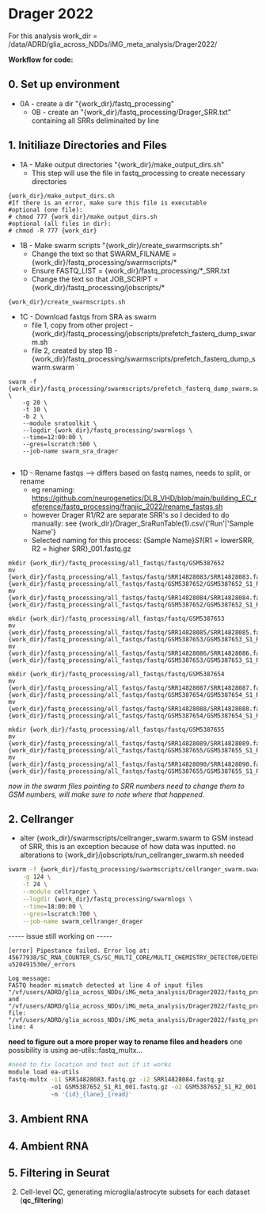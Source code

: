 # Drager 2022
For this analysis work_dir = /data/ADRD/glia_across_NDDs/iMG_meta_analysis/Drager2022/

**Workflow for code:**
## 0. Set up environment
- 0A - create a dir "{work_dir}/fastq_processing"
   - 0B - create an "{work_dir}/fastq_processing/Drager_SRR.txt" containing all SRRs deliminaited by line 
 
## 1. Initiliaze Directories and Files
- 1A - Make output directories "{work_dir}/make_output_dirs.sh"
   - This step will use the file in fastq_processing to create necessary directories
```shell
{work_dir}/make_output_dirs.sh
#If there is an error, make sure this file is executable
#optional (one file):
# chmod 777 {work_dir}/make_output_dirs.sh 
#optional (all files in dir):
# chmod -R 777 {work_dir}

```
- 1B - Make swarm scripts "{work_dir}/create_swarmscripts.sh"
   - Change the text so that SWARM_FILNAME = {work_dir}/fastq_processing/swarmscripts/*
   - Ensure FASTQ_LIST = {work_dir}/fastq_processing/*_SRR.txt
   - Change the text so that JOB_SCRIPT = {work_dir}/fastq_processing/jobscripts/*
```shell
{work_dir}/create_swarmscripts.sh

```
 - 1C - Download fastqs from SRA as swarm 
   - file 1, copy from other project - {work_dir}/fastq_processing/jobscripts/prefetch_fasterq_dump_swarm.sh
   - file 2, created by step 1B - {work_dir}/fastq_processing/swarmscripts/prefetch_fasterq_dump_swarm.swarm
`
```shell
swarm -f {work_dir}/fastq_processing/swarmscripts/prefetch_fasterq_dump_swarm.swarm \
    -g 20 \
    -t 10 \
    -b 2 \
    --module sratoolkit \
    --logdir {work_dir}/fastq_processing/swarmlogs \
    --time=12:00:00 \
    --gres=lscratch:500 \
    --job-name swarm_sra_drager


```

 - 1D - Rename fastqs --> differs based on fastq names, needs to split, or rename
   - eg renaming: https://github.com/neurogenetics/DLB_VHD/blob/main/building_EC_reference/fastq_processing/franjic_2022/rename_fastqs.sh
   - however Drager R1/R2 are separate SRR's so I decided to do manually: see {work_dir}/Drager_SraRunTable(1).csv/{'Run'|'Sample Name'}
   - Selected naming for this process: {Sample Name}_S1_{R1 = lowerSRR, R2 = higher SRR}_001.fastq.gz
 
```shell
mkdir {work_dir}/fastq_processing/all_fastqs/fastq/GSM5387652
mv {work_dir}/fastq_processing/all_fastqs/fastq/SRR14828083/SRR14828083.fastq.gz {work_dir}/fastq_processing/all_fastqs/fastq/GSM5387652/GSM5387652_S1_R1_001.fastq.gz
mv {work_dir}/fastq_processing/all_fastqs/fastq/SRR14828084/SRR14828084.fastq.gz {work_dir}/fastq_processing/all_fastqs/fastq/GSM5387652/GSM5387652_S1_R2_001.fastq.gz

mkdir {work_dir}/fastq_processing/all_fastqs/fastq/GSM5387653
mv {work_dir}/fastq_processing/all_fastqs/fastq/SRR14828085/SRR14828085.fastq.gz {work_dir}/fastq_processing/all_fastqs/fastq/GSM5387653/GSM5387653_S1_R1_001.fastq.gz
mv {work_dir}/fastq_processing/all_fastqs/fastq/SRR14828086/SRR14828086.fastq.gz {work_dir}/fastq_processing/all_fastqs/fastq/GSM5387653/GSM5387653_S1_R2_001.fastq.gz

mkdir {work_dir}/fastq_processing/all_fastqs/fastq/GSM5387654
mv {work_dir}/fastq_processing/all_fastqs/fastq/SRR14828087/SRR14828087.fastq.gz {work_dir}/fastq_processing/all_fastqs/fastq/GSM5387654/GSM5387654_S1_R1_001.fastq.gz
mv {work_dir}/fastq_processing/all_fastqs/fastq/SRR14828088/SRR14828088.fastq.gz {work_dir}/fastq_processing/all_fastqs/fastq/GSM5387654/GSM5387654_S1_R2_001.fastq.gz

mkdir {work_dir}/fastq_processing/all_fastqs/fastq/GSM5387655
mv {work_dir}/fastq_processing/all_fastqs/fastq/SRR14828089/SRR14828089.fastq.gz {work_dir}/fastq_processing/all_fastqs/fastq/GSM5387655/GSM5387655_S1_R1_001.fastq.gz
mv {work_dir}/fastq_processing/all_fastqs/fastq/SRR14828090/SRR14828090.fastq.gz {work_dir}/fastq_processing/all_fastqs/fastq/GSM5387655/GSM5387655_S1_R2_001.fastq.gz
```
_now in the swarm files pointing to SRR numbers need to change them to GSM numbers, will make sure to note where that happened._


## 2. Cellranger
 - alter {work_dir}/swarmscripts/cellranger_swarm.swarm to GSM instead of SRR, this is an exception because of how data was inputted. no alterations to {work_dir}/jobscripts/run_cellranger_swarm.sh needed
```bash
swarm -f {work_dir}/fastq_processing/swarmscripts/cellranger_swarm.swarm \
    -g 124 \
    -t 24 \
    --module cellranger \
    --logdir {work_dir}/fastq_processing/swarmlogs \
    --time=18:00:00 \
    --gres=lscratch:700 \
    --job-name swarm_cellranger_drager

```


----- issue still working on -----
```
[error] Pipestance failed. Error log at:
45677938/SC_RNA_COUNTER_CS/SC_MULTI_CORE/MULTI_CHEMISTRY_DETECTOR/DETECT_COUNT_CHEMISTRY/fork0/chnk0-u520491530e/_errors

Log message:
FASTQ header mismatch detected at line 4 of input files "/vf/users/ADRD/glia_across_NDDs/iMG_meta_analysis/Drager2022/fastq_processing/all_fastqs/fastq/GSM5387652/GSM5387652_S1_R1_001.fastq.gz" and "/vf/users/ADRD/glia_across_NDDs/iMG_meta_analysis/Drager2022/fastq_processing/all_fastqs/fastq/GSM5387652/GSM5387652_S1_R2_001.fastq.gz": file: "/vf/users/ADRD/glia_across_NDDs/iMG_meta_analysis/Drager2022/fastq_processing/all_fastqs/fastq/GSM5387652/GSM5387652_S1_R1_001.fastq.gz", line: 4

```

__need to figure out a more proper way to rename files and headers__
one possibility is using ae-utils::fastq_multx...

```bash 
#need to fix location and test out if it works
module load ea-utils
fastq-multx -i1 SRR14828083.fastq.gz -i2 SRR14828084.fastq.gz 
            -o1 GSM5387652_S1_R1_001.fastq.gz -o2 GSM5387652_S1_R2_001.fastq.gz 
            -n '{id}_{lane}_{read}' 

```

## 3. Ambient RNA

## 4. Ambient RNA

## 5. Filtering in Seurat


2. Cell-level QC, generating microglia/astrocyte subsets for each dataset (**qc_filtering**)
